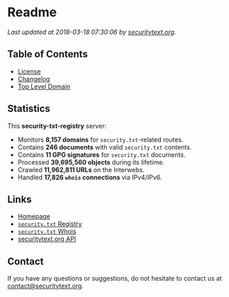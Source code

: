 # Readme

_Last updated at 2018-03-18 07:30:06 by [securitytext.org](https://securitytext.org)._

## Table of Contents

* [License](LICENSE.md)
* [Changelog](CHANGELOG.md)
* [Top Level Domain](TLD.md)

## Statistics

This **security-txt-registry** server:

* Monitors **8,157 domains** for `security.txt`-related routes.
* Contains **246 documents** with valid `security.txt` contents.
* Contains **11 GPG signatures** for `security.txt` documents.
* Processed **39,695,560 objects** during its lifetime.
* Crawled **11,962,811 URLs** on the Interwebs.
* Handled **17,826 `whois` connections** via IPv4/IPv6.

## Links

* [Homepage](https://securitytext.org)
* [`security.txt` Registry](https://registry.securitytext.org)
* [`security.txt` Whois](https://whois.securitytext.org)
* [securitytext.org API](https://registry.securitytext.org)

## Contact

If you have any questions or suggestions, do not hesitate to contact us at contact@securitytext.org.
